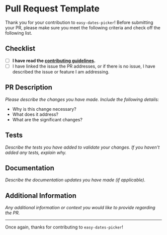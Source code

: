 # Pull Request Template

Thank you for your contribution to `easy-dates-picker`! Before submitting your PR, please make sure you meet the following criteria and check off the following list.

## Checklist

- [ ] **I have read the [contributing guidelines](https://github.com/sandypockets/easy-dates-picker/blob/main/CONTRIBUTING.md).**
- [ ] I have linked the issue the PR addresses, or if there is no issue, I have described the issue or feature I am addressing.

## PR Description

_Please describe the changes you have made. Include the following details:_

- Why is this change necessary?
- What does it address?
- What are the significant changes?

## Tests

_Describe the tests you have added to validate your changes. If you haven't added any tests, explain why._

## Documentation

_Describe the documentation updates you have made (if applicable)._

## Additional Information

_Any additional information or context you would like to provide regarding the PR._

---

Once again, thanks for contributing to `easy-dates-picker`!
